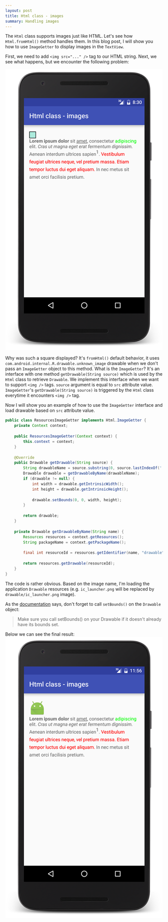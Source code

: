 ```yaml
---
layout: post
title: Html class - images
summary: Handling images
---
```


The `Html` class supports images just like HTML. Let's see how `Html.fromHtml()` method handles them. In this blog post, I will show you how to use `ImageGetter` to display images in the `TextView`.

First, we need to add `<img src="..." />` tag to our HTML string. Next, we see what happens, but we encounter the following problem:

![broken img tag](/assets/images/html-class-images/broken-img-framed.png)

Why was such a square displayed? It's `fromHtml()` default behavior, it uses `com.android.internal.R.drawable.unknown_image` drawable when we don't pass an `ImageGetter` object to this method. What is the `ImageGetter`? It's an interface with one method `getDrawable(String source)` which is used by the `Html` class to retrieve `Drawable`. We implement this interface when we want to support `<img />` tags. `source` argument is equal to `src` attribute value. `ImageGetter`'s `getDrawable(String source)` is triggered by the `Html` class everytime it encounters `<img />` tag.

Now I will show you an example of how to use the `ImageGetter` interface and load drawable based on `src` attribute value.

```java
public class ResourcesImageGetter implements Html.ImageGetter {
    private Context context;

    public ResourcesImageGetter(Context context) {
        this.context = context;
    }

    @Override
    public Drawable getDrawable(String source) {
        String drawableName = source.substring(0, source.lastIndexOf('.'));
        Drawable drawable = getDrawableByName(drawableName);
        if (drawable != null) {
            int width = drawable.getIntrinsicWidth();
            int height = drawable.getIntrinsicHeight();

            drawable.setBounds(0, 0, width, height);
        }

        return drawable;
    }

    private Drawable getDrawableByName(String name) {
        Resources resources = context.getResources();
        String packageName = context.getPackageName();

        final int resourceId = resources.getIdentifier(name, "drawable", packageName);

        return resources.getDrawable(resourceId);
    }
}
```

The code is rather obvious. Based on the image name, I'm loading the application `Drawable` resources (e.g. `ic_launcher.png` will be replaced by `drawable/ic_launcher.png` image).

As the [documentation][get_drawable_method] says, don't forget to call `setBounds()` on the `Drawable` object:

> Make sure you call setBounds() on your Drawable if it doesn't already have its bounds set.

Below we can see the final result:
![working img tag](/assets/images/html-class-images/working-img-framed.png)

[get_drawable_method]: https://developer.android.com/reference/android/text/Html.ImageGetter.html#getDrawable%28java.lang.String%29 "getDrawable method"
